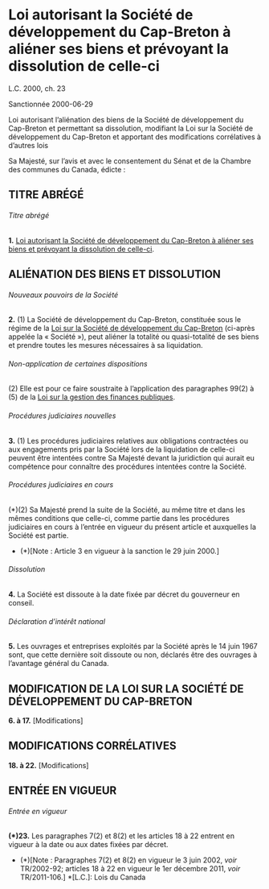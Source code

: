 # Loi autorisant la Société de développement du Cap-Breton à aliéner ses biens et prévoyant la dissolution de celle-ci

L.C. 2000, ch. 23

Sanctionnée 2000-06-29

Loi autorisant l’aliénation des biens de la Société de développement du Cap-Breton et permettant sa dissolution, modifiant la Loi sur la Société de développement du Cap-Breton et apportant des modifications corrélatives à d’autres lois

Sa Majesté, sur l’avis et avec le consentement du Sénat et de la Chambre des communes du Canada, édicte :

## TITRE ABRÉGÉ

###### Titre abrégé

**1.** [Loi autorisant la Société de développement du Cap-Breton à aliéner ses biens et prévoyant la dissolution de celle-ci](/canada/fra/lois/C/C-25.2.md).

## ALIÉNATION DES BIENS ET DISSOLUTION

###### Nouveaux pouvoirs de la Société

**2.** (1) La Société de développement du Cap-Breton, constituée sous le régime de la [Loi sur la Société de développement du Cap-Breton](/canada/fra/lois/C/C-25.md) (ci-après appelée la « Société »), peut aliéner la totalité ou quasi-totalité de ses biens et prendre toutes les mesures nécessaires à sa liquidation.

###### Non-application de certaines dispositions

(2) Elle est pour ce faire soustraite à l’application des paragraphes 99(2) à (5) de la [Loi sur la gestion des finances publiques](/canada/fra/lois/F/F-11.md).

###### Procédures judiciaires nouvelles

**3.** (1) Les procédures judiciaires relatives aux obligations contractées ou aux engagements pris par la Société lors de la liquidation de celle-ci peuvent être intentées contre Sa Majesté devant la juridiction qui aurait eu compétence pour connaître des procédures intentées contre la Société.

###### Procédures judiciaires en cours

(*)(2) Sa Majesté prend la suite de la Société, au même titre et dans les mêmes conditions que celle-ci, comme partie dans les procédures judiciaires en cours à l’entrée en vigueur du présent article et auxquelles la Société est partie.

  * (*)[Note : Article 3 en vigueur à la sanction le 29 juin 2000.]

###### Dissolution

**4.** La Société est dissoute à la date fixée par décret du gouverneur en conseil.

###### Déclaration d’intérêt national

**5.** Les ouvrages et entreprises exploités par la Société après le 14 juin 1967 sont, que cette dernière soit dissoute ou non, déclarés être des ouvrages à l’avantage général du Canada.

## MODIFICATION DE LA LOI SUR LA SOCIÉTÉ DE DÉVELOPPEMENT DU CAP-BRETON

**6\. à 17.** [Modifications]

## MODIFICATIONS CORRÉLATIVES

**18\. à 22.** [Modifications]

## ENTRÉE EN VIGUEUR

###### Entrée en vigueur

**(*)23.** Les paragraphes 7(2) et 8(2) et les articles 18 à 22 entrent en vigueur à la date ou aux dates fixées par décret.

  * (*)[Note : Paragraphes 7(2) et 8(2) en vigueur le 3 juin 2002, _voir_ TR/2002-92; articles 18 à 22 en vigueur le 1er décembre 2011, _voir_ TR/2011-106.]
  *[L.C.]: Lois du Canada
